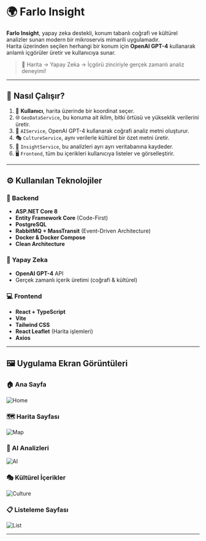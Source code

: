 # 🌍 Farlo Insight

**Farlo Insight**, yapay zeka destekli, konum tabanlı coğrafi ve kültürel analizler sunan modern bir mikroservis mimarili uygulamadır.  
Harita üzerinden seçilen herhangi bir konum için **OpenAI GPT-4** kullanarak anlamlı içgörüler üretir ve kullanıcıya sunar.

> 📌 Harita → Yapay Zeka → İçgörü zinciriyle gerçek zamanlı analiz deneyimi!

---



## 🧠 Nasıl Çalışır?

1. 📍 **Kullanıcı**, harita üzerinde bir koordinat seçer.  
2. 🌐 `GeoDataService`, bu konuma ait iklim, bitki örtüsü ve yükseklik verilerini üretir.  
3. 🤖 `AIService`, OpenAI GPT-4 kullanarak coğrafi analiz metni oluşturur.  
4. 🎭 `CultureService`, aynı verilerle kültürel bir özet metni üretir.  
5. 🧾 `InsightService`, bu analizleri ayrı ayrı veritabanına kaydeder.  
6. 🖥️ `Frontend`, tüm bu içerikleri kullanıcıya listeler ve görselleştirir.

---

## ⚙️ Kullanılan Teknolojiler

### 🔧 Backend
- **ASP.NET Core 8**
- **Entity Framework Core** (Code-First)
- **PostgreSQL**
- **RabbitMQ + MassTransit** (Event-Driven Architecture)
- **Docker & Docker Compose**
- **Clean Architecture**

### 🤖 Yapay Zeka
- **OpenAI GPT-4** API
- Gerçek zamanlı içerik üretimi (coğrafi & kültürel)

### 💻 Frontend
- **React + TypeScript**
- **Vite**
- **Tailwind CSS**
- **React Leaflet** (Harita işlemleri)
- **Axios**

---

## 🖼️ Uygulama Ekran Görüntüleri

### 🏠 Ana Sayfa
![Home](https://github.com/user-attachments/assets/9c1573f0-3b10-4cdb-b7e4-efd26ecc71b6)

### 🗺️ Harita Sayfası
![Map](https://github.com/user-attachments/assets/17323092-ef1a-4660-982c-3495a5366519)

### 🤖 AI Analizleri
![AI](https://github.com/user-attachments/assets/a1ce2bdd-c75e-4e00-89b7-6217188f0f5c)

### 🎭 Kültürel İçerikler
![Culture](https://github.com/user-attachments/assets/7e9a8b90-7b65-436f-ade8-6c675d6f0ddf)

### 📋 Listeleme Sayfası
![List](https://github.com/user-attachments/assets/a9fddcad-1d24-4600-bdcb-b07133d9d742)

---



